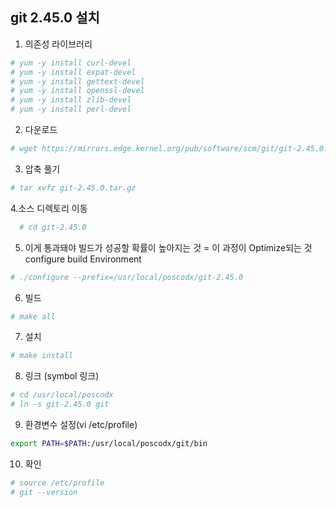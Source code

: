 ## git 2.45.0 설치

1. 의존성 라이브러리
```sh
# yum -y install curl-devel
# yum -y install expat-devel
# yum -y install gettext-devel
# yum -y install openssl-devel
# yum -y install zlib-devel
# yum -y install perl-devel
```

2. 다운로드
```sh
# wget https://mirrors.edge.kernel.org/pub/software/scm/git/git-2.45.0.tar.gz
```

3. 압축 풀기
```sh
# tar xvfz git-2.45.0.tar.gz
```

4.소스 디렉토리 이동
```sh
  # cd git-2.45.0
```

5. 이게 통과돼야 빌드가 성공할 확률이 높아지는 것 = 이 과정이 Optimize되는 것
configure build Environment
```sh   
# ./configure --prefix=/usr/local/poscodx/git-2.45.0
```

6. 빌드
```sh
# make all
```
   
7. 설치
```sh   
# make install
```

8. 링크 (symbol 링크)
```sh
# cd /usr/local/poscodx
# ln -s git-2.45.0 git
```

9. 환경변수 설정(vi /etc/profile)
```sh
export PATH=$PATH:/usr/local/poscodx/git/bin
```

10. 확인
```sh   
# source /etc/profile
# git --version
```
<!--stackedit_data:
eyJoaXN0b3J5IjpbMTY4MzYyMTM0NV19
-->

